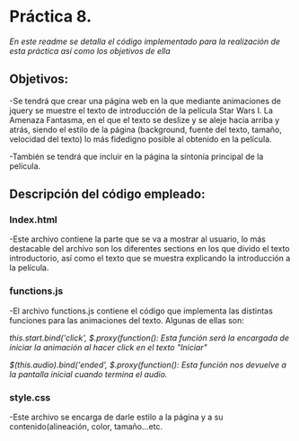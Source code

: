 # Práctica 8.
*En este readme se detalla el código implementado para la realización de esta práctica así como los objetivos de ella*

## Objetivos:
-Se tendrá que crear una página web en la que mediante animaciones de jquery se muestre el texto de introducción de la película Star Wars I. La Amenaza Fantasma, en el que el texto se deslize y se aleje hacia arriba y atrás, siendo el estilo de la página (background, fuente del texto, tamaño, velocidad del texto) lo más fidedigno posible al obtenido en la película.

-También se tendrá que incluir en la página la síntonía principal de la película.

## Descripción del código empleado:

### Index.html
-Este archivo contiene la parte que se va a mostrar al usuario, lo más destacable del archivo son los diferentes sections en los que divido el texto introductorio, así como el texto que se muestra explicando la introducción a la película.

### functions.js
-El archivo functions.js contiene el código que implementa las distintas funciones para las animaciones del texto. Algunas de ellas son:

*this.start.bind('click', $.proxy(function(): Esta función será la encargada de iniciar la animación al hacer click en el texto "Iniciar"*

*$(this.audio).bind('ended', $.proxy(function(): Esta función nos devuelve a la pantalla inicial cuando termina el audio.*

### style.css 

-Este archivo se encarga de darle estilo a la página y a su contenido(alineación, color, tamaño...etc.

